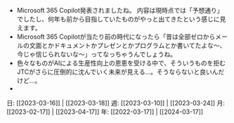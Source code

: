 - Microsoft 365 Copilot発表されましたね。 内容は現時点では「予想通り」でしたし、何年も前から目指していたものがやっと出てきたという感じに見えます。
- Microsoft 365 Copilotが当たり前の時代になったら「昔は全部ゼロからメールの文面とかドキュメントかプレゼンとかプログラムとか書いてたよな～、今じゃ信じられないな～」ってなっちゃうんでしょうね。
- 色々なものがAIによる生産性向上の恩恵を受ける中で、そういうものを拒むJTCがさらに圧倒的に沈んでいく未来が見える…。そうならないと良いんだけど…。
- 

日: [[2023-03-16]] | [[2023-03-18]]
週: [[2023-03-10]] | [[2023-03-24]]
月: [[2023-02-17]] | [[2023-04-17]]
年: [[2022-03-17]] | [[2024-03-17]]